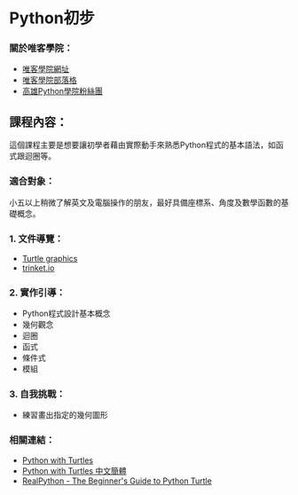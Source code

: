 # Python初步

### 關於唯客學院：

* [唯客學院網址](https://www.victorgau.com)
* [唯客學院部落格](https://victorgau.com/blog/)
* [高雄Python學院粉絲團](https://www.facebook.com/KHPYAcademy/)

## 課程內容：

這個課程主要是想要讓初學者藉由實際動手來熟悉Python程式的基本語法，如函式跟迴圈等。

### 適合對象：

小五以上稍微了解英文及電腦操作的朋友，最好具備座標系、角度及數學函數的基礎概念。

### 1. 文件導覽：

* [Turtle graphics](https://docs.python.org/3/library/turtle.html)
* [trinket.io](https://trinket.io/python)

### 2. 實作引導：

* Python程式設計基本概念
* 幾何觀念
* 迴圈
* 函式
* 條件式
* 模組

### 3. 自我挑戰：

* 練習畫出指定的幾何圖形

### 相關連結：

* [Python with Turtles](https://hourofpython.trinket.io/a-visual-introduction-to-python)
* [Python with Turtles 中文簡體](https://hourofpython.trinket.io/ke3-shi4-hua4-python-jian3-jie4#/huan1-ying2/bian1-cheng2-yi1-xiao3-shi2)
* [RealPython - The Beginner's Guide to Python Turtle](https://realpython.com/beginners-guide-python-turtle)
